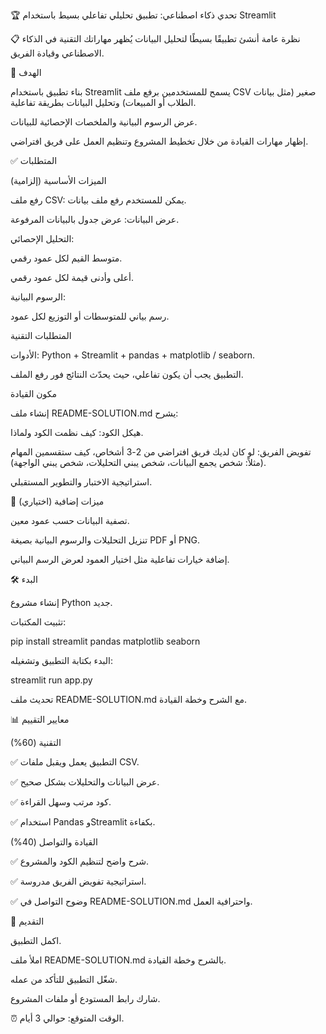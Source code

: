 🏆 تحدي ذكاء اصطناعي: تطبيق تحليلي تفاعلي بسيط باستخدام Streamlit

📋 نظرة عامة
أنشئ تطبيقًا بسيطًا لتحليل البيانات يُظهر مهاراتك التقنية في الذكاء الاصطناعي وقيادة الفريق.

🎯 الهدف

بناء تطبيق باستخدام Streamlit يسمح للمستخدمين برفع ملف CSV صغير (مثل بيانات الطلاب أو المبيعات) وتحليل البيانات بطريقة تفاعلية.

عرض الرسوم البيانية والملخصات الإحصائية للبيانات.

إظهار مهارات القيادة من خلال تخطيط المشروع وتنظيم العمل على فريق افتراضي.

✅ المتطلبات

الميزات الأساسية (إلزامية)

رفع ملف CSV: يمكن للمستخدم رفع ملف بيانات.

عرض البيانات: عرض جدول بالبيانات المرفوعة.

التحليل الإحصائي:

متوسط القيم لكل عمود رقمي.

أعلى وأدنى قيمة لكل عمود رقمي.

الرسوم البيانية:

رسم بياني للمتوسطات أو التوزيع لكل عمود.

المتطلبات التقنية

الأدوات: Python + Streamlit + pandas + matplotlib / seaborn.

التطبيق يجب أن يكون تفاعلي، حيث يحدّث النتائج فور رفع الملف.

مكون القيادة

إنشاء ملف README-SOLUTION.md يشرح:

هيكل الكود: كيف نظمت الكود ولماذا.

تفويض الفريق: لو كان لديك فريق افتراضي من 2-3 أشخاص، كيف ستقسمين المهام (مثلاً: شخص يجمع البيانات، شخص يبني التحليلات، شخص يبني الواجهة).

استراتيجية الاختبار والتطوير المستقبلي.

🚀 ميزات إضافية (اختياري)

تصفية البيانات حسب عمود معين.

تنزيل التحليلات والرسوم البيانية بصيغة PDF أو PNG.

إضافة خيارات تفاعلية مثل اختيار العمود لعرض الرسم البياني.

🛠️ البدء

إنشاء مشروع Python جديد.

تثبيت المكتبات:

pip install streamlit pandas matplotlib seaborn


البدء بكتابة التطبيق وتشغيله:

streamlit run app.py


تحديث ملف README-SOLUTION.md مع الشرح وخطة القيادة.

📊 معايير التقييم

التقنية (60%)

✅ التطبيق يعمل ويقبل ملفات CSV.

✅ عرض البيانات والتحليلات بشكل صحيح.

✅ كود مرتب وسهل القراءة.

✅ استخدام Pandas وStreamlit بكفاءة.

القيادة والتواصل (40%)

✅ شرح واضح لتنظيم الكود والمشروع.

✅ استراتيجية تفويض الفريق مدروسة.

✅ وضوح التواصل في README-SOLUTION.md واحترافية العمل.

📝 التقديم

اكمل التطبيق.

املأ ملف README-SOLUTION.md بالشرح وخطة القيادة.

شغّل التطبيق للتأكد من عمله.

شارك رابط المستودع أو ملفات المشروع.

⏰ الوقت المتوقع: حوالي 3 أيام.
